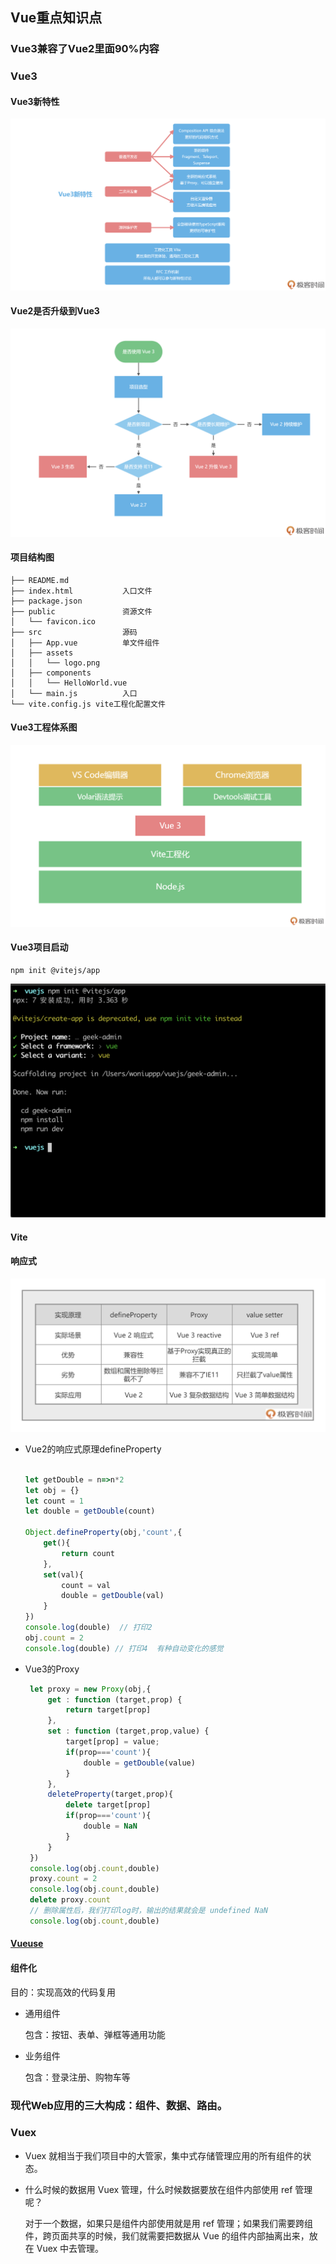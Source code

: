 <!--
 * @Author: Aiden
 * @Date: 2021-03-23 11:17:31
 * @LastEditTime: 2021-11-25 17:27:43
 * @LastEditors: Aiden(戴林波)
 * @Description: 
 * @Email: aiden.dai@bayconnect.com.cn
-->
## Vue重点知识点
###  Vue3兼容了Vue2里面90%内容
### Vue3
#### Vue3新特性
![vue3](/images/vue3_feature.webp)
#### Vue2是否升级到Vue3
![vue2.7](/images/vue升级.webp)
#### 项目结构图
```
├── README.md
├── index.html           入口文件
├── package.json
├── public               资源文件
│   └── favicon.ico
├── src                  源码
│   ├── App.vue          单文件组件
│   ├── assets
│   │   └── logo.png
│   ├── components   
│   │   └── HelloWorld.vue
│   └── main.js          入口
└── vite.config.js vite工程化配置文件
```
#### Vue3工程体系图
![vue3](/images/vue3.webp)

#### Vue3项目启动
```
npm init @vitejs/app
```
![vue3](/images/vue3_install.webp)
#### Vite

#### 响应式
![响应式](/images/响应式.webp)
 - Vue2的响应式原理defineProperty
    ```js

    let getDouble = n=>n*2
    let obj = {}
    let count = 1
    let double = getDouble(count)

    Object.defineProperty(obj,'count',{
        get(){
            return count
        },
        set(val){
            count = val
            double = getDouble(val)
        }
    })
    console.log(double)  // 打印2
    obj.count = 2
    console.log(double) // 打印4  有种自动变化的感觉
    ```
 - Vue3的Proxy
   ```js
    let proxy = new Proxy(obj,{
        get : function (target,prop) {
            return target[prop]
        },
        set : function (target,prop,value) {
            target[prop] = value;
            if(prop==='count'){
                double = getDouble(value)
            }
        },
        deleteProperty(target,prop){
            delete target[prop]
            if(prop==='count'){
                double = NaN
            }
        }
    })
    console.log(obj.count,double)
    proxy.count = 2
    console.log(obj.count,double) 
    delete proxy.count
    // 删除属性后，我们打印log时，输出的结果就会是 undefined NaN
    console.log(obj.count,double) 
   ``` 
#### [Vueuse](https://vueuse.org/)

#### 组件化
目的：实现高效的代码复用
- 通用组件

  包含：按钮、表单、弹框等通用功能

- 业务组件

  包含：登录注册、购物车等

### 现代Web应用的三大构成：组件、数据、路由。

### Vuex
- Vuex 就相当于我们项目中的大管家，集中式存储管理应用的所有组件的状态。
- 什么时候的数据用 Vuex 管理，什么时候数据要放在组件内部使用 ref 管理呢？

  对于一个数据，如果只是组件内部使用就是用 ref 管理；如果我们需要跨组件，跨页面共享的时候，我们就需要把数据从 Vue 的组件内部抽离出来，放在 Vuex 中去管理。
